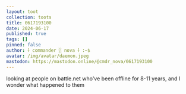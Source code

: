 ```yaml
---
layout: toot
collection: toots
title: 0617193100
date: 2024-06-17
published: true
tags: []
pinned: false
author: ⸸ commander ░ nova ⸸ :~$
avatar: /img/avatar/daemon.jpeg
mastodon: https://mastodon.online/@cmdr_nova/0617193100
---
```


looking at people on battle.net who've been offline for 8-11 years, and I wonder what happened to them

